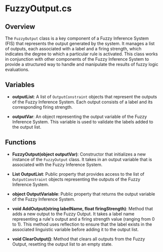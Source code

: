 # FuzzyOutput.cs

## Overview
The `FuzzyOutput` class is a key component of a Fuzzy Inference System (FIS) that represents the output generated by the system. It manages a list of outputs, each associated with a label and a firing strength, which indicates the degree to which a particular rule is activated. This class works in conjunction with other components of the Fuzzy Inference System to provide a structured way to handle and manipulate the results of fuzzy logic evaluations.

## Variables

- **outputList**: A list of `OutputConstraint` objects that represent the outputs of the Fuzzy Inference System. Each output consists of a label and its corresponding firing strength.
  
- **outputVar**: An object representing the output variable of the Fuzzy Inference System. This variable is used to validate the labels added to the output list.

## Functions

- **FuzzyOutput(object outputVar)**: Constructor that initializes a new instance of the `FuzzyOutput` class. It takes in an output variable that is associated with the Fuzzy Inference System.

- **List<OutputConstraint> OutputList**: Public property that provides access to the list of `OutputConstraint` objects representing the outputs of the Fuzzy Inference System.

- **object OutputVariable**: Public property that returns the output variable of the Fuzzy Inference System.

- **void AddOutput(string labelName, float firingStrength)**: Method that adds a new output to the Fuzzy Output. It takes a label name representing a rule's output and a firing strength value (ranging from 0 to 1). This method uses reflection to ensure that the label exists in the associated linguistic variable before adding it to the output list.

- **void ClearOutput()**: Method that clears all outputs from the Fuzzy Output, resetting the output list to an empty state.